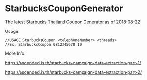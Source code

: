 # StarbucksCouponGenerator
The latest Starbucks Thailand Coupon Generator as of 2018-08-22

Usage:
```
//USAGE StarbucksCoupon <telephoneNumber> <threads>
//Ex. StarbucksCoupon 0812345678 10
```

More Info: 

https://ascended.in.th/starbucks-campaign-data-extraction-part-1/

https://ascended.in.th/starbucks-campaign-data-extraction-part-2/
